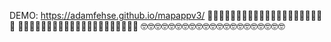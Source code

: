 DEMO: https://adamfehse.github.io/mapappv3/
🥹🥹🥹🥹🥹🥹🥹🥹🥹🥹🥹🥹🥹🥹🥹🥹🥹🥹🥹🥹🥹
🤭🤭🤭🤭🤭🤭🤭🤭🤭🤭🤭🤭🤭🤭🤭🤭🤭🤭🤭🤭🤭
🤓🤓🤓🤓🤓🤓🤓🤓🤓🤓🤓🤓🤓🤓🤓🤓🤓🤓🤓🤓🤓
